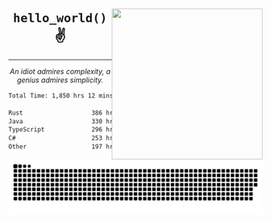 <div text-align="center">
    <img src="https://i.imgur.com/h1q15Kt.gife" align="right" width="299" height="299">
    <h1 align="center"><code>hello_world()</code> ✌️</h1>
    <hr>
    <p align="center"><i>An idiot admires complexity, a genius admires simplicity.</i></p>
</div>

<!--START_SECTION:waka-->

```txt
Total Time: 1,850 hrs 12 mins

Rust                   386 hrs 47 mins ████▓░░░░░░░░░░░░░░░░░░░░   18.89 %
Java                   330 hrs 55 mins ████░░░░░░░░░░░░░░░░░░░░░   16.16 %
TypeScript             296 hrs 35 mins ███▓░░░░░░░░░░░░░░░░░░░░░   14.49 %
C#                     253 hrs 12 mins ███░░░░░░░░░░░░░░░░░░░░░░   12.37 %
Other                  197 hrs 8 mins  ██▒░░░░░░░░░░░░░░░░░░░░░░   09.63 %
```

<!--END_SECTION:waka-->

<picture>
  <source media="(prefers-color-scheme: dark)" srcset="https://raw.githubusercontent.com/Somfic/Somfic/main/github-contribution-grid-snake-dark.svg">
  <source media="(prefers-color-scheme: light)" srcset="https://raw.githubusercontent.com/Somfic/Somfic/main/github-contribution-grid-snake.svg">
  <img alt="github contribution grid snake animation" src="https://raw.githubusercontent.com/Somfic/Somfic/main/github-contribution-grid-snake.svg">
</picture>
